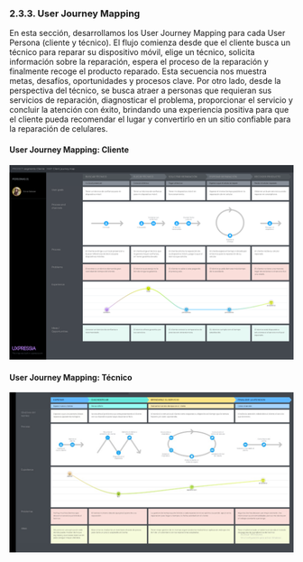 ### 2.3.3. User Journey Mapping

En esta sección, desarrollamos los User Journey Mapping para cada User Persona (cliente y técnico). El flujo comienza desde que el cliente busca un técnico para reparar su dispositivo móvil, elige un técnico, solicita información sobre la reparación, espera el proceso de la reparación y finalmente recoge el producto reparado. Esta secuencia nos muestra metas, desafíos, oportunidades y procesos clave. Por otro lado, desde la perspectiva del técnico, se busca atraer a personas que requieran sus servicios de reparación, diagnosticar el problema, proporcionar el servicio y concluir la atención con éxito, brindando una experiencia positiva para que el cliente pueda recomendar el lugar y convertirlo en un sitio confiable para la reparación de celulares.

#### User Journey Mapping: Cliente

![texto_alternativo](ImgUsersPersonas/cliente_journey_map.png)

#### User Journey Mapping: Técnico

![texto_alternativo](ImgUsersPersonas/TecnicoJourneyMap.jpeg)